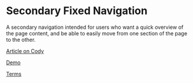 Secondary Fixed Navigation
=========

A secondary navigation intended for users who want a quick overview of the page content, and be able to easily move from one section of the page to the other.

[Article on Cody](http://codyhouse.co/gem/secondary-fixed-navigation/)

[Demo](http://codyhouse.co/demo/secondary-fixed-navigation/index.html)
 
[Terms](http://codyhouse.co/terms/)
